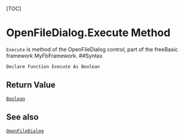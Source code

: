 [TOC]
# OpenFileDialog.Execute Method

`Execute` is method of the OpenFileDialog control, part of the freeBasic framework MyFbFramework.
##Syntax
```freeBasic
Declare Function Execute As Boolean
```


## Return Value
[`Boolean`]("https://www.freebasic.net/wiki/KeyPgBoolean")
## See also
[`OpenFileDialog`](OpenFileDialog.md)

